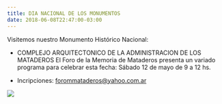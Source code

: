 ```yaml
---
title: DIA NACIONAL DE LOS MONUMENTOS 
date: 2018-06-08T22:47:00-03:00
---
```


Visitemos nuestro Monumento Histórico Nacional:

- COMPLEJO ARQUITECTONICO DE LA ADMINISTRACION DE LOS MATADEROS
  El Foro de la Memoria de Mataderos presenta un variado programa para celebrar esta fecha: Sábado 12 de mayo de 9 a 12 hs.

- Incripciones: forommataderos@yahoo.com.ar

[![](https://blogger.googleusercontent.com/img/b/R29vZ2xl/AVvXsEgUm1bpWTMFCTJyvFvs-I7jptq0Y_qmkQjjUylvcKFqDgh_9672MFZKlnAZSa1JWbrXdCOLI_v_NykOCPZDomql_N2NtFdtB1yMimsq2N8GW5B7v-r3w_tjMhkptIBTeB1tHLOhrzQBAxLI/s640/MONPROGRA.jpg)](https://blogger.googleusercontent.com/img/b/R29vZ2xl/AVvXsEgUm1bpWTMFCTJyvFvs-I7jptq0Y_qmkQjjUylvcKFqDgh_9672MFZKlnAZSa1JWbrXdCOLI_v_NykOCPZDomql_N2NtFdtB1yMimsq2N8GW5B7v-r3w_tjMhkptIBTeB1tHLOhrzQBAxLI/s1600/MONPROGRA.jpg)